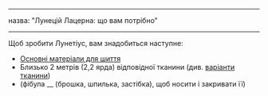 - - -
назва: "Лунецій Лацерна: що вам потрібно"
- - -

Щоб зробити Лунетіус, вам знадобиться наступне:

- [Основні матеріали для шиття](/docs/sewing/basic-sewing-supplies)
- Близько 2 метрів (2,2 ярда) відповідної тканини (див. [варіанти тканини](/docs/patterns/lunetius/fabric))
- (фібула __ (брошка, шпилька, застібка), щоб носити і закривати її)
